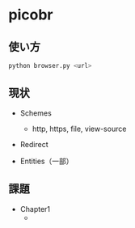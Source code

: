 # picobr

## 使い方
```bash
python browser.py <url>
```

## 現状
- Schemes
    - http, https, file, view-source

- Redirect

- Entities（一部）


## 課題
- Chapter1
    - <script>が存在するhtmlファイルの表示
    - data schemeの表示
    - Cache-controlの再検討
    - data schemeの表示の時に、show_flagを使わなくていいようにする(多分bodyタグで囲めばいい)
## 参考
- https://browser.engineering
